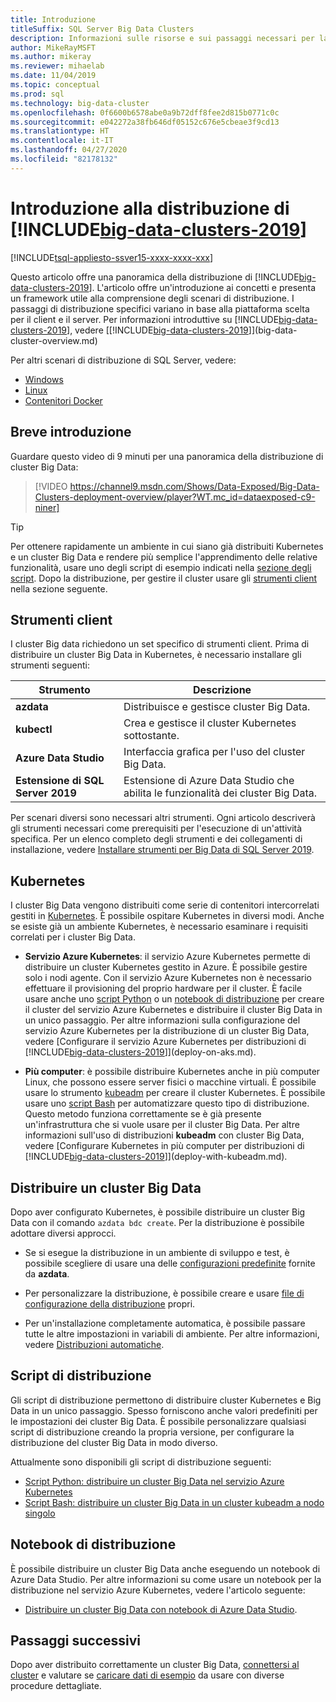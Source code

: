 ```yaml
---
title: Introduzione
titleSuffix: SQL Server Big Data Clusters
description: Informazioni sulle risorse e sui passaggi necessari per la distribuzione di cluster Big Data di SQL Server.
author: MikeRayMSFT
ms.author: mikeray
ms.reviewer: mihaelab
ms.date: 11/04/2019
ms.topic: conceptual
ms.prod: sql
ms.technology: big-data-cluster
ms.openlocfilehash: 0f6600b6578abe0a9b72dff8fee2d815b0771c0c
ms.sourcegitcommit: e042272a38fb646df05152c676e5cbeae3f9cd13
ms.translationtype: HT
ms.contentlocale: it-IT
ms.lasthandoff: 04/27/2020
ms.locfileid: "82178132"
---
```

# <a name="get-started-with-big-data-clusters-2019-deployment"></a>Introduzione alla distribuzione di [!INCLUDE[big-data-clusters-2019](../includes/ssbigdataclusters-ss-nover.md)]

[!INCLUDE[tsql-appliesto-ssver15-xxxx-xxxx-xxx](../includes/tsql-appliesto-ssver15-xxxx-xxxx-xxx.md)]

Questo articolo offre una panoramica della distribuzione di [!INCLUDE[big-data-clusters-2019](../includes/ssbigdataclusters-ss-nover.md)]. L'articolo offre un'introduzione ai concetti e presenta un framework utile alla comprensione degli scenari di distribuzione. I passaggi di distribuzione specifici variano in base alla piattaforma scelta per il client e il server. Per informazioni introduttive su [!INCLUDE[big-data-clusters-2019](../includes/ssbigdataclusters-ss-nover.md)], vedere [[!INCLUDE[big-data-clusters-2019](../includes/ssbigdataclusters-ver15.md)]](big-data-cluster-overview.md)

Per altri scenari di distribuzione di SQL Server, vedere:

- [Windows](../database-engine/install-windows/install-sql-server.md)
- [Linux](../linux/sql-server-linux-setup.md)
- [Contenitori Docker](../linux/sql-server-linux-configure-docker.md)

## <a name="quick-introduction"></a>Breve introduzione 

Guardare questo video di 9 minuti per una panoramica della distribuzione di cluster Big Data:

> [!VIDEO https://channel9.msdn.com/Shows/Data-Exposed/Big-Data-Clusters-deployment-overview/player?WT.mc_id=dataexposed-c9-niner]


> [!TIP]
> Per ottenere rapidamente un ambiente in cui siano già distribuiti Kubernetes e un cluster Big Data e rendere più semplice l'apprendimento delle relative funzionalità, usare uno degli script di esempio indicati nella [sezione degli script](#scripts). Dopo la distribuzione, per gestire il cluster usare gli [strumenti client](#tools) nella sezione seguente.


## <a name="client-tools"></a><a id="tools"></a> Strumenti client

I cluster Big data richiedono un set specifico di strumenti client. Prima di distribuire un cluster Big Data in Kubernetes, è necessario installare gli strumenti seguenti:

| Strumento | Descrizione |
|---|---|
| **azdata** | Distribuisce e gestisce cluster Big Data. |
| **kubectl** | Crea e gestisce il cluster Kubernetes sottostante. |
| **Azure Data Studio** | Interfaccia grafica per l'uso del cluster Big Data. |
| **Estensione di SQL Server 2019** | Estensione di Azure Data Studio che abilita le funzionalità dei cluster Big Data. |

Per scenari diversi sono necessari altri strumenti. Ogni articolo descriverà gli strumenti necessari come prerequisiti per l'esecuzione di un'attività specifica. Per un elenco completo degli strumenti e dei collegamenti di installazione, vedere [Installare strumenti per Big Data di SQL Server 2019](deploy-big-data-tools.md).

## <a name="kubernetes"></a>Kubernetes

I cluster Big Data vengono distribuiti come serie di contenitori intercorrelati gestiti in [Kubernetes](https://kubernetes.io/docs/home). È possibile ospitare Kubernetes in diversi modi. Anche se esiste già un ambiente Kubernetes, è necessario esaminare i requisiti correlati per i cluster Big Data.

- **Servizio Azure Kubernetes**: il servizio Azure Kubernetes permette di distribuire un cluster Kubernetes gestito in Azure. È possibile gestire solo i nodi agente. Con il servizio Azure Kubernetes non è necessario effettuare il provisioning del proprio hardware per il cluster. È facile usare anche uno [script Python](quickstart-big-data-cluster-deploy.md) o un [notebook di distribuzione](notebooks-deploy.md) per creare il cluster del servizio Azure Kubernetes e distribuire il cluster Big Data in un unico passaggio. Per altre informazioni sulla configurazione del servizio Azure Kubernetes per la distribuzione di un cluster Big Data, vedere [Configurare il servizio Azure Kubernetes per distribuzioni di [!INCLUDE[big-data-clusters-2019](../includes/ssbigdataclusters-ver15.md)]](deploy-on-aks.md).

- **Più computer**: è possibile distribuire Kubernetes anche in più computer Linux, che possono essere server fisici o macchine virtuali. È possibile usare lo strumento [kubeadm](https://kubernetes.io/docs/setup/independent/create-cluster-kubeadm/) per creare il cluster Kubernetes. È possibile usare uno [script Bash](deployment-script-single-node-kubeadm.md) per automatizzare questo tipo di distribuzione. Questo metodo funziona correttamente se è già presente un'infrastruttura che si vuole usare per il cluster Big Data. Per altre informazioni sull'uso di distribuzioni **kubeadm** con cluster Big Data, vedere [Configurare Kubernetes in più computer per distribuzioni di [!INCLUDE[big-data-clusters-2019](../includes/ssbigdataclusters-ver15.md)]](deploy-with-kubeadm.md).

## <a name="deploy-a-big-data-cluster"></a>Distribuire un cluster Big Data

Dopo aver configurato Kubernetes, è possibile distribuire un cluster Big Data con il comando `azdata bdc create`. Per la distribuzione è possibile adottare diversi approcci.

- Se si esegue la distribuzione in un ambiente di sviluppo e test, è possibile scegliere di usare una delle [configurazioni predefinite](deployment-guidance.md#deploy) fornite da **azdata**.

- Per personalizzare la distribuzione, è possibile creare e usare [file di configurazione della distribuzione](deployment-guidance.md#configfile) propri.

- Per un'installazione completamente automatica, è possibile passare tutte le altre impostazioni in variabili di ambiente. Per altre informazioni, vedere [Distribuzioni automatiche](deployment-guidance.md#unattended).


## <a name="deployment-scripts"></a><a id="scripts"></a> Script di distribuzione

Gli script di distribuzione permettono di distribuire cluster Kubernetes e Big Data in un unico passaggio. Spesso forniscono anche valori predefiniti per le impostazioni dei cluster Big Data. È possibile personalizzare qualsiasi script di distribuzione creando la propria versione, per configurare la distribuzione del cluster Big Data in modo diverso.

Attualmente sono disponibili gli script di distribuzione seguenti:

- [Script Python: distribuire un cluster Big Data nel servizio Azure Kubernetes](quickstart-big-data-cluster-deploy.md)
- [Script Bash: distribuire un cluster Big Data in un cluster kubeadm a nodo singolo](deployment-script-single-node-kubeadm.md)

## <a name="deployment-notebooks"></a>Notebook di distribuzione

È possibile distribuire un cluster Big Data anche eseguendo un notebook di Azure Data Studio. Per altre informazioni su come usare un notebook per la distribuzione nel servizio Azure Kubernetes, vedere l'articolo seguente:

- [Distribuire un cluster Big Data con notebook di Azure Data Studio](notebooks-deploy.md).

## <a name="next-steps"></a>Passaggi successivi

Dopo aver distribuito correttamente un cluster Big Data, [connettersi al cluster](connect-to-big-data-cluster.md) e valutare se [caricare dati di esempio](tutorial-load-sample-data.md) da usare con diverse procedure dettagliate.
